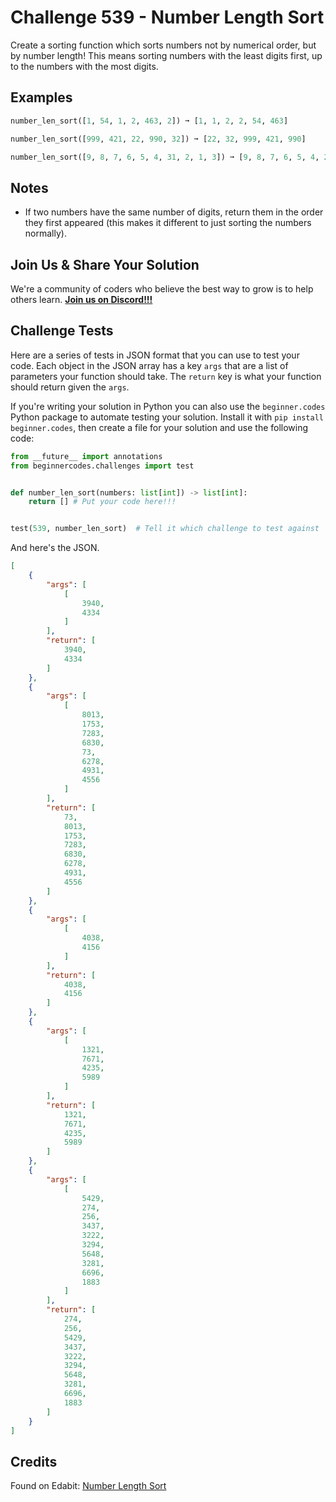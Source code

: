 # Challenge 539 - Number Length Sort

Create a sorting function which sorts numbers not by numerical order, but by number length! This means sorting numbers with the least digits first, up to the numbers with the most digits.

## Examples
```python
number_len_sort([1, 54, 1, 2, 463, 2]) ➞ [1, 1, 2, 2, 54, 463]

number_len_sort([999, 421, 22, 990, 32]) ➞ [22, 32, 999, 421, 990]

number_len_sort([9, 8, 7, 6, 5, 4, 31, 2, 1, 3]) ➞ [9, 8, 7, 6, 5, 4, 2, 1, 3, 31]
```
## Notes

- If two numbers have the same number of digits, return them in the order they first appeared (this makes it different to just sorting the numbers normally).

## Join Us & Share Your Solution

We're a community of coders who believe the best way to grow is to help others learn. **[Join us on Discord!!!](https://discord.gg/sfHykntuGy)**

## Challenge Tests

Here are a series of tests in JSON format that you can use to test your code. Each object in the JSON array has a key `args` that are a list of parameters your function should take. The `return` key is what your function should return given the `args`. 

If you're writing your solution in Python you can also use the `beginner.codes` Python package to automate testing your solution. Install it with `pip install beginner.codes`, then create a file for your solution and use the following code:
```python
from __future__ import annotations
from beginnercodes.challenges import test


def number_len_sort(numbers: list[int]) -> list[int]:
    return [] # Put your code here!!!


test(539, number_len_sort)  # Tell it which challenge to test against
```
And here's the JSON.
```json
[
    {
        "args": [
            [
                3940,
                4334
            ]
        ],
        "return": [
            3940,
            4334
        ]
    },
    {
        "args": [
            [
                8013,
                1753,
                7283,
                6830,
                73,
                6278,
                4931,
                4556
            ]
        ],
        "return": [
            73,
            8013,
            1753,
            7283,
            6830,
            6278,
            4931,
            4556
        ]
    },
    {
        "args": [
            [
                4038,
                4156
            ]
        ],
        "return": [
            4038,
            4156
        ]
    },
    {
        "args": [
            [
                1321,
                7671,
                4235,
                5989
            ]
        ],
        "return": [
            1321,
            7671,
            4235,
            5989
        ]
    },
    {
        "args": [
            [
                5429,
                274,
                256,
                3437,
                3222,
                3294,
                5648,
                3281,
                6696,
                1883
            ]
        ],
        "return": [
            274,
            256,
            5429,
            3437,
            3222,
            3294,
            5648,
            3281,
            6696,
            1883
        ]
    }
]
```
## Credits

Found on Edabit: [Number Length Sort](https://edabit.com/challenge/Fx7hyoNTZNMGzc3uj)
